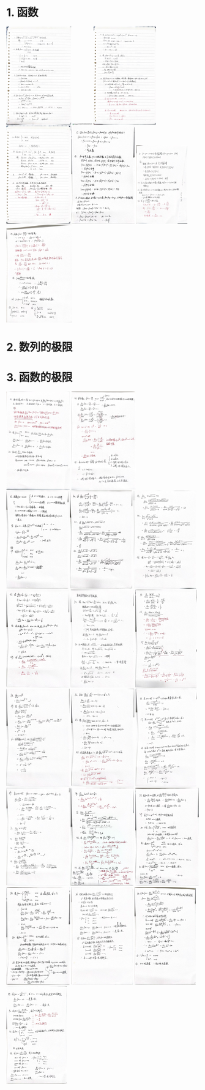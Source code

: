 # 1. 函数

<img src="chap 1 极限和连续.assets/181a2245019b8a06e44e7ada2278a8a4.jpg" alt="181a2245019b8a06e44e7ada2278a8a4" style="zoom: 25%;" />

<img src="chap 1 极限和连续.assets/image-20250103084941329.png" alt="image-20250103084941329" style="zoom: 25%;" />

<img src="chap 1 极限和连续.assets/cacd80017b62fccc4f39ef3c86ebc2ee.jpg" alt="cacd80017b62fccc4f39ef3c86ebc2ee" style="zoom: 25%;" />

<img src="chap 1 极限和连续.assets/0ee0d24063d1d77052e0486e037b4f88.jpg" alt="0ee0d24063d1d77052e0486e037b4f88" style="zoom: 25%;" />

<img src="chap 1 极限和连续.assets/4428449becd2537262c48426f0b7fd04.jpg" alt="4428449becd2537262c48426f0b7fd04" style="zoom:25%;" />

<img src="chap 1 极限和连续.assets/e1b17dd33704a3da436927bab1fc2dae.jpg" alt="e1b17dd33704a3da436927bab1fc2dae" style="zoom:20%;" />

<img src="chap 1 极限和连续.assets/0103f462465cf253d6e8e5c183de9d03.jpg" alt="0103f462465cf253d6e8e5c183de9d03" style="zoom:25%;" />

# 2. 数列的极限

# 3. 函数的极限

<img src="chap 1 极限和连续.assets/25214eb6bfb023c5416440b1226a1825.jpg" alt="25214eb6bfb023c5416440b1226a1825" style="zoom:25%;" />

<img src="chap 1 极限和连续.assets/c13be07db8cee3779111ee6583527eb1.jpg" alt="c13be07db8cee3779111ee6583527eb1" style="zoom:25%;" />

<img src="chap 1 极限和连续.assets/fd8725c4849ecc05078e854c01a8e61d.jpg" alt="fd8725c4849ecc05078e854c01a8e61d" style="zoom:25%;" />

<img src="chap 1 极限和连续.assets/89e7a2b6413b44557982a4ba7293751d.jpg" alt="89e7a2b6413b44557982a4ba7293751d" style="zoom:25%;" />

<img src="chap 1 极限和连续.assets/5d8fa7fd0121b9984b576c7ac094d71a.jpg" alt="5d8fa7fd0121b9984b576c7ac094d71a" style="zoom:25%;" />

<img src="chap 1 极限和连续.assets/c200eebdb6d51f04ad7ec7dd87ba10f1.jpg" alt="c200eebdb6d51f04ad7ec7dd87ba10f1" style="zoom:25%;" />

<img src="chap 1 极限和连续.assets/8ecee42da56b0b839a7f69f6de2d4dd9.jpg" alt="8ecee42da56b0b839a7f69f6de2d4dd9" style="zoom:25%;" />

<img src="chap 1 极限和连续.assets/946b909b14a6dd9c0144483236b0c0f9.jpg" alt="946b909b14a6dd9c0144483236b0c0f9" style="zoom:25%;" />

<img src="chap 1 极限和连续.assets/7b93bcb179da3318ef0b6cbbbd81d786.jpg" alt="7b93bcb179da3318ef0b6cbbbd81d786" style="zoom:25%;" />

<img src="chap 1 极限和连续.assets/f31403a59ff61ffeaa01ea4fd6017a13.jpg" alt="f31403a59ff61ffeaa01ea4fd6017a13" style="zoom:25%;" />

<img src="chap 1 极限和连续.assets/19b1bc6d75d41332c96733d2be63c456.jpg" alt="19b1bc6d75d41332c96733d2be63c456" style="zoom:25%;" />

<img src="chap 1 极限和连续.assets/fbb42e0587a42c6940f25333ec1543dc.jpg" alt="fbb42e0587a42c6940f25333ec1543dc" style="zoom:25%;" />

<img src="chap 1 极限和连续.assets/84f819d3064a79874a5a66b77289e33e.jpg" alt="84f819d3064a79874a5a66b77289e33e" style="zoom:25%;" />

<img src="chap 1 极限和连续.assets/748fd8e2329b6d20c1459ce0b5cb98b0.jpg" alt="748fd8e2329b6d20c1459ce0b5cb98b0" style="zoom:25%;" />

<img src="chap 1 极限和连续.assets/4d9f638adf66d8db55d8eb0e0611ab10.jpg" alt="4d9f638adf66d8db55d8eb0e0611ab10" style="zoom:25%;" />

<img src="chap 1 极限和连续.assets/55cfdec3c624892bb4827095807b1a21.jpg" alt="55cfdec3c624892bb4827095807b1a21" style="zoom:25%;" />

<img src="chap 1 极限和连续.assets/941ea31597673fb81ea63fb68c019f40.jpg" alt="941ea31597673fb81ea63fb68c019f40" style="zoom:25%;" />

<img src="chap 1 极限和连续.assets/27660f33030ffeb6a857e09c4c95cd90.jpg" alt="27660f33030ffeb6a857e09c4c95cd90" style="zoom:25%;" />
